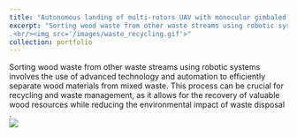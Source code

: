 ```yaml
---
title: "Autonomous landing of multi-rotors UAV with monocular gimbaled camera on moving vehicle"
excerpt: "Sorting wood waste from other waste streams using robotic systems involves the use of advanced technology and automation to efficiently separate wood materials from mixed waste. This process can be crucial for recycling and waste management, as it allows for the recovery of valuable wood resources while reducing the environmental impact of waste disposal
.<br/><img src='/images/waste_recycling.gif'>"
collection: portfolio
---
```


Sorting wood waste from other waste streams using robotic systems involves the use of advanced technology and automation to efficiently separate wood materials from mixed waste. This process can be crucial for recycling and waste management, as it allows for the recovery of valuable wood resources while reducing the environmental impact of waste disposal
.<br/><img src='/images/waste_recycling.gif'>
